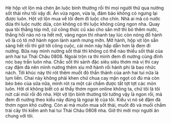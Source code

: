 Hè hộp vịt lộn mà chén ăn luộc bình thường rồi thì mọi người thử qua nướng sốt thái như tôi vậy đi. Ăn vừa ngon, vừa lạ, đảm bảo không có ngưng lại được luôn. Hột vịt lộn mua về tôi đem đi luộc cho chín. Nhà ai mà có nước dừa thì luộc nước dừa, còn không có thì luộc không cũng ngon nha. Quay qua tôi thắng tóp mỡ, cứ công thức cũ xào cho săn mỡ thì bỏ thêm nước, thắng hồi nào nó ra hết mỡ, vàng ngon thì nhanh tay lúc còn nóng đổ hành vô là có tô mỡ hành ngon lành xanh mưng mỡn. Mỡ hành, hộp vịt lộn sẵn sàng hết rồi thì giờ tới công cuộc, cái món này hấp dẫn hơn là đem đi nướng. Bữa nay mình nướng sốt thái thì không có thể nào thiếu sốt thái của anh hai tui Thái Châu 0808. Ngoài trộn ra thì mình đem đi nướng cũng đỉnh nóc bay trần luôn nha. Chắc sốt thì sánh đặc siêu siêu thơm mà vị thì cay cay đậm đà nên mình nướng thêm xíu mỡ hành rồi hành phi là bao nhức nách. Tới khúc này thì rót thêm muốt đỏ thần thánh của anh hai tui nữa là lụm liền. Chai này không phải khen chứ chua cay mặn ngọt có đủ mà còn béo béo của sữa nữa, mình rót ra một cái chấm được tất tợt tợt các món luôn. Hời ơi không biết có ai thấy thơm ngon online không ta, chứ tôi là tôi nứt cái mũi rồi đó nha. Hột vịt lộn bình thường tôi tưởng vậy là ngon rồi, mà đem đi nướng theo kiểu này đúng là ngoại lệ của tôi. Kiểu vị nó sẽ đậm đà thơm ngon khó cưỡng. Còn ai mà muốn mua sốt thái, muốt đỏ và muối chấm trái cây thì kiếm anh hai tui Thái Châu 0808 nha. Giờ thì mời mọi người ăn chung với tôi.